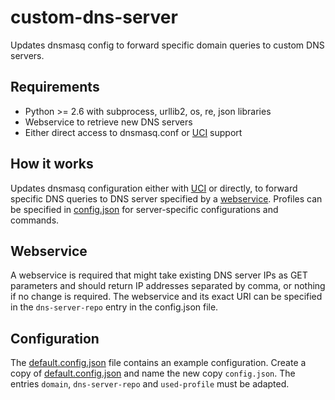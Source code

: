 # custom-dns-server
Updates dnsmasq config to forward specific domain queries to custom DNS servers.

## Requirements
 * Python >= 2.6 with subprocess, urllib2, os, re, json libraries
 * Webservice to retrieve new DNS servers
 * Either direct access to dnsmasq.conf or [UCI][uci] support
 
 
## How it works
Updates dnsmasq configuration either with [UCI][uci] or directly, to forward specific DNS queries to DNS server specified by a [webservice](#webservice).
Profiles can be specified in [config.json](config.json) for server-specific configurations and commands.


## Webservice
A webservice is required that might take existing DNS server IPs as GET parameters and should return IP addresses separated by comma, or nothing if no change is required. The webservice and its exact URI can be specified in the `dns-server-repo` entry in the config.json file.


## Configuration
The [default.config.json](default.config.json) file contains an example configuration. Create a copy of [default.config.json](default.config.json) and name the new copy `config.json`. The entries `domain`, `dns-server-repo` and `used-profile` must be adapted.


[uci]:http://nbd.name/gitweb.cgi?p=uci.git;a=summary
